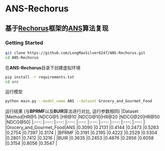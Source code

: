 # ANS-Rechorus
## 基于[Rechorus](https://github.com/THUwangcy/ReChorus)框架的[ANS](https://arxiv.org/pdf/2308.05972)算法复现
### Getting Started

```bash
git clone https://github.com/LongMaxSilver6247/ANS-Rechorus.git
cd ANS-Rechorus
```

在**ANS-Rechorus**目录下创建虚拟环境

```bash
pip install -r requirements.txt
cd src
```
  
运行模型

```bash
python main.py --model_name ANS --dataset Grocery_and_Gourmet_Food
```

运行结果 \(与**BPRMF**以及**BUIR**算法进行对比, 运行参数相同\)
|Dataset                 |Method|HR@5   |NDCG@5 |HR@10  |NDCG@10|HR@20  |NDCG@20|HR@50  |NDCG@50|
|:---:                   |:---: |:---:  |:---:  |:---:  |:---:  |:---:  |:---:  |:---:  |:---:  |
|Grocery_and_Gourmet_Food|ANS   |0.3090 |0.2131 |0.4144 |0.2473 |0.5263 |0.2754 |0.7397 |0.3174 |
                        |BPRMF |0.3191 |0.2195 |0.4222 |0.2529 |0.5304 |0.2801 |0.7412 |0.3216 |
                        |BUIR  |0.3635 |0.2453 |0.4876 |0.2856 |0.6058 |0.3154 |0.8056 |0.3547 |
